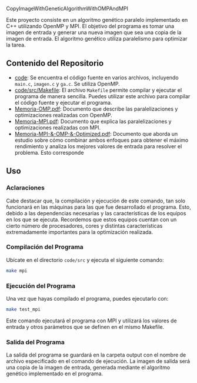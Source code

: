 CopyImageWithGeneticAlgorithmWithOMPAndMPI

Este proyecto consiste en un algoritmo genético paralelo implementado en C++ utilizando OpenMP y MPI. El objetivo del programa es tomar una imagen de entrada y generar una nueva imagen que sea una copia de la imagen de entrada. El algoritmo genético utiliza paralelismo para optimizar la tarea.

## Contenido del Repositorio

- [code](code): Se encuentra el código fuente en varios archivos, incluyendo `main.c`, `imagen.c` y `ga.c`. Se utiliza OpenMP.
- [code/src/Makefile](code/src/Makefile): El archivo `Makefile` permite compilar y ejecutar el programa de manera sencilla. Puedes utilizar este archivo para compilar el código fuente y ejecutar el programa.
- [Memoria-OMP.pdf](Memoria-OMP.pdf): Documento que describe las paralelizaciones y optimizaciones realizadas con OpenMP.
- [Memoria-MPI.pdf](Memoria-MPI.pdf): Documento que explica las paralelizaciones y optimizaciones realizadas con MPI.
- [Memoria-MPI-&-OMP-&-Optimized.pdf](Memoria-MPI-&-OMP-&-Optimized.pdf): Documento que aborda un estudio sobre cómo combinar ambos enfoques para obtener el máximo rendimiento y analiza los mejores valores de entrada para resolver el problema. Esto corresponde 

## Uso

### Aclaraciones
Cabe destacar que, la compilación y ejecución de este comando, tan solo funcionará en las máquinas para las que fue desarrollado el programa. Esto, debido a las dependencias necesarias y las características de los equipos en los que se ejecuta. Recordemos que estos equipos cuentan con un cierto número de procesadores, cores y distintas características extremadamente importantes para la optimización realizada.


### Compilación del Programa
Ubícate en el directorio `code/src` y ejecuta el siguiente comando:
```bash
make mpi
```

### Ejecución del Programa

Una vez que hayas compilado el programa, puedes ejecutarlo con:

```bash
make test_mpi
```
Este comando ejecutará el programa con MPI y utilizará los valores de entrada y otros parámetros que se definen en el mismo Makefile. 

### Salida del Programa
La salida del programa se guardará en la carpeta output con el nombre de archivo especificado en el comando de ejecución. La imagen de salida será una copia de la imagen de entrada, generada mediante el algoritmo genético implementado en el programa.
